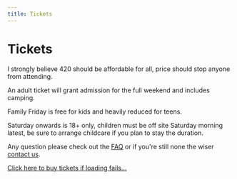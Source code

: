 ```yaml
---
title: Tickets
---
```


# Tickets

I strongly believe 420 should be affordable for all, price should stop anyone from attending.

An adult ticket will grant admission for the full weekend and includes camping.

Family Friday is free for kids and heavily reduced for teens.

Saturday onwards is 18+ only, children must be off site Saturday morning latest, be sure to arrange childcare if you plan to stay the duration.

Any question please check out the [FAQ](/faq) or if you're still none the wiser [contact us](https://www.tickettailor.com/promoter/contact-form/420).

<!-- Ticket Tailor Widget. Paste this into your website where you want the widget to appear. Do not change the code or the widget may not work properly. -->
<div class="tt-widget">
    <div class="tt-widget-fallback">
        <a href="https://www.tickettailor.com/checkout/new-session/id/6337678/chk/14cc/?ref=website_ticket_widget" target="_blank">Click here to buy tickets if loading fails...</a>
    </div>
    <component is="script"
        async="true"
        src="https://cdn.tickettailor.com/js/widgets/min/widget.js"
        data-url="https://www.tickettailor.com/checkout/new-session/id/6337678/chk/14cc/?ref=website_ticket_widget"
        data-inline-minimal="true"
        data-inline-show-logo="false"
        data-inline-bg-fill="false"
        data-inline-inherit-ref-from-url-param=""
        data-inline-ref="website_ticket_widget">
    </component>
</div><!-- End of Ticket Tailor Widget -->
